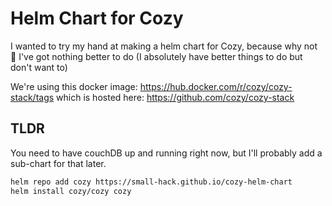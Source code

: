 # Helm Chart for Cozy

I wanted to try my hand at making a helm chart for Cozy, because why not 🤷 I've got nothing better to do (I absolutely have better things to do but don't want to)

We're using this docker image: https://hub.docker.com/r/cozy/cozy-stack/tags
which is hosted here: https://github.com/cozy/cozy-stack

## TLDR

You need to have couchDB up and running right now, but I'll probably add a sub-chart for that later.

```bash
helm repo add cozy https://small-hack.github.io/cozy-helm-chart
helm install cozy/cozy cozy
```
